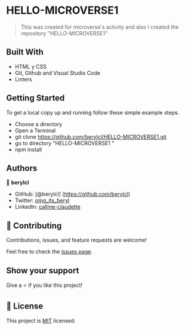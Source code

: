 # HELLO-MICROVERSE1

> This was created for microverse's activity and also I created the repository "HELLO-MICROVERSE1"


## Built With

- HTML y CSS
- Git, Github and Visual Studio Code
- Linters

## Getting Started

To get a local copy up and running follow these simple example steps.

- Choose a directory
- Open a Terminal
- git clone https://github.com/berylcl/HELLO-MICROVERSE1.git
- go to directory "HELLO-MICROVERSE1  "
- npm install

## Authors

👤 **berylcl**

- GitHub: [@berylcl] (https://github.com/berylcl)
- Twitter: [omg_its_beryl](https://twitter.com/omg_its_beryl)
- LinkedIn: [callme-claudette](https://www.linkedin.com/in/callme-claudette-83a796230/)


## 🤝 Contributing

Contributions, issues, and feature requests are welcome!

Feel free to check the [issues page](https://github.com/elad237/hello_microverse/issues).

## Show your support

Give a ⭐️ if you like this project!

## 📝 License

This project is [MIT](./LICENSE) licensed.

